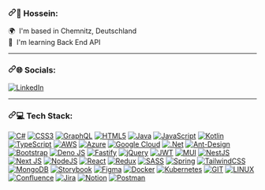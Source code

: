 <article class="markdown-body entry-content container-lg f5" itemprop="text"><h3 dir="auto"><a id="user-content--kalagar" class="anchor" aria-hidden="true" tabindex="-1" href="#-kalagar"><svg class="octicon octicon-link" viewBox="0 0 16 16" version="1.1" width="16" height="16" aria-hidden="true"><path d="m7.775 3.275 1.25-1.25a3.5 3.5 0 1 1 4.95 4.95l-2.5 2.5a3.5 3.5 0 0 1-4.95 0 .751.751 0 0 1 .018-1.042.751.751 0 0 1 1.042-.018 1.998 1.998 0 0 0 2.83 0l2.5-2.5a2.002 2.002 0 0 0-2.83-2.83l-1.25 1.25a.751.751 0 0 1-1.042-.018.751.751 0 0 1-.018-1.042Zm-4.69 9.64a1.998 1.998 0 0 0 2.83 0l1.25-1.25a.751.751 0 0 1 1.042.018.751.751 0 0 1 .018 1.042l-1.25 1.25a3.5 3.5 0 1 1-4.95-4.95l2.5-2.5a3.5 3.5 0 0 1 4.95 0 .751.751 0 0 1-.018 1.042.751.751 0 0 1-1.042.018 1.998 1.998 0 0 0-2.83 0l-2.5 2.5a1.998 1.998 0 0 0 0 2.83Z"></path></svg></a>💫 Hossein:</h3>
<p dir="auto">🌍&nbsp; I'm based in Chemnitz, Deutschland<br>
🧠&nbsp; I'm learning Back End API<br>
<hr>
<h3 dir="auto"><a id="user-content--socials" class="anchor" aria-hidden="true" tabindex="-1" href="#-socials"><svg class="octicon octicon-link" viewBox="0 0 16 16" version="1.1" width="16" height="16" aria-hidden="true"><path d="m7.775 3.275 1.25-1.25a3.5 3.5 0 1 1 4.95 4.95l-2.5 2.5a3.5 3.5 0 0 1-4.95 0 .751.751 0 0 1 .018-1.042.751.751 0 0 1 1.042-.018 1.998 1.998 0 0 0 2.83 0l2.5-2.5a2.002 2.002 0 0 0-2.83-2.83l-1.25 1.25a.751.751 0 0 1-1.042-.018.751.751 0 0 1-.018-1.042Zm-4.69 9.64a1.998 1.998 0 0 0 2.83 0l1.25-1.25a.751.751 0 0 1 1.042.018.751.751 0 0 1 .018 1.042l-1.25 1.25a3.5 3.5 0 1 1-4.95-4.95l2.5-2.5a3.5 3.5 0 0 1 4.95 0 .751.751 0 0 1-.018 1.042.751.751 0 0 1-1.042.018 1.998 1.998 0 0 0-2.83 0l-2.5 2.5a1.998 1.998 0 0 0 0 2.83Z"></path></svg></a>🌐 Socials:</h3>
<p dir="auto"><a href="https://de.linkedin.com/in/hossein-siahkamari-5ba66b214" rel="nofollow"><img src="https://camo.githubusercontent.com/d94940866c98cb4fca5783c4e8ac95776d2f52df6bbf3d5ab9e30d76836f30ae/68747470733a2f2f696d672e736869656c64732e696f2f62616467652f4c696e6b6564496e2d2532333030373742352e7376673f6c6f676f3d6c696e6b6564696e266c6f676f436f6c6f723d7768697465" alt="LinkedIn" data-canonical-src="https://img.shields.io/badge/LinkedIn-%230077B5.svg?logo=linkedin&amp;logoColor=white" style="max-width: 100%;"></a></p>
<hr>
<h3 dir="auto"><a id="user-content--tech-stack" class="anchor" aria-hidden="true" tabindex="-1" href="#-tech-stack"><svg class="octicon octicon-link" viewBox="0 0 16 16" version="1.1" width="16" height="16" aria-hidden="true"><path d="m7.775 3.275 1.25-1.25a3.5 3.5 0 1 1 4.95 4.95l-2.5 2.5a3.5 3.5 0 0 1-4.95 0 .751.751 0 0 1 .018-1.042.751.751 0 0 1 1.042-.018 1.998 1.998 0 0 0 2.83 0l2.5-2.5a2.002 2.002 0 0 0-2.83-2.83l-1.25 1.25a.751.751 0 0 1-1.042-.018.751.751 0 0 1-.018-1.042Zm-4.69 9.64a1.998 1.998 0 0 0 2.83 0l1.25-1.25a.751.751 0 0 1 1.042.018.751.751 0 0 1 .018 1.042l-1.25 1.25a3.5 3.5 0 1 1-4.95-4.95l2.5-2.5a3.5 3.5 0 0 1 4.95 0 .751.751 0 0 1-.018 1.042.751.751 0 0 1-1.042.018 1.998 1.998 0 0 0-2.83 0l-2.5 2.5a1.998 1.998 0 0 0 0 2.83Z"></path></svg></a>💻 Tech Stack:</h3>
<p dir="auto">
<p dir="auto">
<p dir="auto">
<a target="_blank" rel="noopener noreferrer nofollow" href="https://camo.githubusercontent.com/6f190b28a66241a16cc31010fe4ce40fcfde787a4322a663b01517dd18a21192/68747470733a2f2f696d672e736869656c64732e696f2f62616467652f632532332d2532333233393132302e7376673f7374796c653d666f722d7468652d6261646765266c6f676f3d632d7368617270266c6f676f436f6c6f723d7768697465"><img src="https://camo.githubusercontent.com/6f190b28a66241a16cc31010fe4ce40fcfde787a4322a663b01517dd18a21192/68747470733a2f2f696d672e736869656c64732e696f2f62616467652f632532332d2532333233393132302e7376673f7374796c653d666f722d7468652d6261646765266c6f676f3d632d7368617270266c6f676f436f6c6f723d7768697465" alt="C#" data-canonical-src="https://img.shields.io/badge/c%23-%23239120.svg?style=for-the-badge&amp;logo=c-sharp&amp;logoColor=white" style="max-width: 100%;"></a>
<a target="_blank" rel="noopener noreferrer nofollow" href="https://camo.githubusercontent.com/6531a4161596e3d9fdab3d0499a7b7ce5c5c8b568be219f3e9707af042e575d2/68747470733a2f2f696d672e736869656c64732e696f2f62616467652f637373332d2532333135373242362e7376673f7374796c653d666f722d7468652d6261646765266c6f676f3d63737333266c6f676f436f6c6f723d7768697465"><img src="https://camo.githubusercontent.com/6531a4161596e3d9fdab3d0499a7b7ce5c5c8b568be219f3e9707af042e575d2/68747470733a2f2f696d672e736869656c64732e696f2f62616467652f637373332d2532333135373242362e7376673f7374796c653d666f722d7468652d6261646765266c6f676f3d63737333266c6f676f436f6c6f723d7768697465" alt="CSS3" data-canonical-src="https://img.shields.io/badge/css3-%231572B6.svg?style=for-the-badge&amp;logo=css3&amp;logoColor=white" style="max-width: 100%;"></a> <a target="_blank" rel="noopener noreferrer nofollow" href="https://camo.githubusercontent.com/8632f4c1ca3e44c8896d1d2babd3f5229cb0d5d78f459db7d7ed6fd2aa581ea5/68747470733a2f2f696d672e736869656c64732e696f2f62616467652f2d4772617068514c2d4531303039383f7374796c653d666f722d7468652d6261646765266c6f676f3d6772617068716c266c6f676f436f6c6f723d7768697465"><img src="https://camo.githubusercontent.com/8632f4c1ca3e44c8896d1d2babd3f5229cb0d5d78f459db7d7ed6fd2aa581ea5/68747470733a2f2f696d672e736869656c64732e696f2f62616467652f2d4772617068514c2d4531303039383f7374796c653d666f722d7468652d6261646765266c6f676f3d6772617068716c266c6f676f436f6c6f723d7768697465" alt="GraphQL" data-canonical-src="https://img.shields.io/badge/-GraphQL-E10098?style=for-the-badge&amp;logo=graphql&amp;logoColor=white" style="max-width: 100%;"></a> 
<a target="_blank" rel="noopener noreferrer nofollow" href="https://camo.githubusercontent.com/5e7e215d9ff3a7c2e96d09232c11b2205565c841d1129dd2185ebd967284121f/68747470733a2f2f696d672e736869656c64732e696f2f62616467652f68746d6c352d2532334533344632362e7376673f7374796c653d666f722d7468652d6261646765266c6f676f3d68746d6c35266c6f676f436f6c6f723d7768697465"><img src="https://camo.githubusercontent.com/5e7e215d9ff3a7c2e96d09232c11b2205565c841d1129dd2185ebd967284121f/68747470733a2f2f696d672e736869656c64732e696f2f62616467652f68746d6c352d2532334533344632362e7376673f7374796c653d666f722d7468652d6261646765266c6f676f3d68746d6c35266c6f676f436f6c6f723d7768697465" alt="HTML5" data-canonical-src="https://img.shields.io/badge/html5-%23E34F26.svg?style=for-the-badge&amp;logo=html5&amp;logoColor=white" style="max-width: 100%;"></a> <a target="_blank" rel="noopener noreferrer nofollow" href="https://camo.githubusercontent.com/b0648ef7a9b6980ea27c1caaeb06d5c8503dbb4f9b4d9d7ca1df60a5edc14340/68747470733a2f2f696d672e736869656c64732e696f2f62616467652f6a6176612d2532334544384230302e7376673f7374796c653d666f722d7468652d6261646765266c6f676f3d6f70656e6a646b266c6f676f436f6c6f723d7768697465"><img src="https://camo.githubusercontent.com/b0648ef7a9b6980ea27c1caaeb06d5c8503dbb4f9b4d9d7ca1df60a5edc14340/68747470733a2f2f696d672e736869656c64732e696f2f62616467652f6a6176612d2532334544384230302e7376673f7374796c653d666f722d7468652d6261646765266c6f676f3d6f70656e6a646b266c6f676f436f6c6f723d7768697465" alt="Java" data-canonical-src="https://img.shields.io/badge/java-%23ED8B00.svg?style=for-the-badge&amp;logo=openjdk&amp;logoColor=white" style="max-width: 100%;"></a> 
<a target="_blank" rel="noopener noreferrer nofollow" href="https://camo.githubusercontent.com/53ec2e58e03ba275d9b3a386abd96a243cf744a1a7121bdf8262fc8ae6ebc335/68747470733a2f2f696d672e736869656c64732e696f2f62616467652f6a6176617363726970742d2532333332333333302e7376673f7374796c653d666f722d7468652d6261646765266c6f676f3d6a617661736372697074266c6f676f436f6c6f723d253233463744463145"><img src="https://camo.githubusercontent.com/53ec2e58e03ba275d9b3a386abd96a243cf744a1a7121bdf8262fc8ae6ebc335/68747470733a2f2f696d672e736869656c64732e696f2f62616467652f6a6176617363726970742d2532333332333333302e7376673f7374796c653d666f722d7468652d6261646765266c6f676f3d6a617661736372697074266c6f676f436f6c6f723d253233463744463145" alt="JavaScript" data-canonical-src="https://img.shields.io/badge/javascript-%23323330.svg?style=for-the-badge&amp;logo=javascript&amp;logoColor=%23F7DF1E" style="max-width: 100%;"></a> <a target="_blank" rel="noopener noreferrer nofollow" href="https://camo.githubusercontent.com/ce54b742cd3861e20b7c3e342f923f5f36edd27cce8092e68a802de035ce79d8/68747470733a2f2f696d672e736869656c64732e696f2f62616467652f6b6f746c696e2d2532333746353246462e7376673f7374796c653d666f722d7468652d6261646765266c6f676f3d6b6f746c696e266c6f676f436f6c6f723d7768697465"><img src="https://camo.githubusercontent.com/ce54b742cd3861e20b7c3e342f923f5f36edd27cce8092e68a802de035ce79d8/68747470733a2f2f696d672e736869656c64732e696f2f62616467652f6b6f746c696e2d2532333746353246462e7376673f7374796c653d666f722d7468652d6261646765266c6f676f3d6b6f746c696e266c6f676f436f6c6f723d7768697465" alt="Kotlin" data-canonical-src="https://img.shields.io/badge/kotlin-%237F52FF.svg?style=for-the-badge&amp;logo=kotlin&amp;logoColor=white" style="max-width: 100%;"></a> 
<a target="_blank" rel="noopener noreferrer nofollow" href="https://camo.githubusercontent.com/a00920b123df05b3df5e368e509f18bacd65bc5909698fb42be5f35063550f47/68747470733a2f2f696d672e736869656c64732e696f2f62616467652f747970657363726970742d2532333030374143432e7376673f7374796c653d666f722d7468652d6261646765266c6f676f3d74797065736372697074266c6f676f436f6c6f723d7768697465"><img src="https://camo.githubusercontent.com/a00920b123df05b3df5e368e509f18bacd65bc5909698fb42be5f35063550f47/68747470733a2f2f696d672e736869656c64732e696f2f62616467652f747970657363726970742d2532333030374143432e7376673f7374796c653d666f722d7468652d6261646765266c6f676f3d74797065736372697074266c6f676f436f6c6f723d7768697465" alt="TypeScript" data-canonical-src="https://img.shields.io/badge/typescript-%23007ACC.svg?style=for-the-badge&amp;logo=typescript&amp;logoColor=white" style="max-width: 100%;"></a> <a target="_blank" rel="noopener noreferrer nofollow" href="https://camo.githubusercontent.com/46da2c537428d5163a38512194e2110805271a7cc12b54e85cea9c5f53030336/68747470733a2f2f696d672e736869656c64732e696f2f62616467652f4157532d2532334646393930302e7376673f7374796c653d666f722d7468652d6261646765266c6f676f3d616d617a6f6e2d617773266c6f676f436f6c6f723d7768697465"><img src="https://camo.githubusercontent.com/46da2c537428d5163a38512194e2110805271a7cc12b54e85cea9c5f53030336/68747470733a2f2f696d672e736869656c64732e696f2f62616467652f4157532d2532334646393930302e7376673f7374796c653d666f722d7468652d6261646765266c6f676f3d616d617a6f6e2d617773266c6f676f436f6c6f723d7768697465" alt="AWS" data-canonical-src="https://img.shields.io/badge/AWS-%23FF9900.svg?style=for-the-badge&amp;logo=amazon-aws&amp;logoColor=white" style="max-width: 100%;"></a> 
<a target="_blank" rel="noopener noreferrer nofollow" href="https://camo.githubusercontent.com/65a2a32964c170e45a3748486b64c3cae8fceda3555e02478a0253126f90e85a/68747470733a2f2f696d672e736869656c64732e696f2f62616467652f617a7572652d2532333030373243362e7376673f7374796c653d666f722d7468652d6261646765266c6f676f3d6d6963726f736f6674617a757265266c6f676f436f6c6f723d7768697465"><img src="https://camo.githubusercontent.com/65a2a32964c170e45a3748486b64c3cae8fceda3555e02478a0253126f90e85a/68747470733a2f2f696d672e736869656c64732e696f2f62616467652f617a7572652d2532333030373243362e7376673f7374796c653d666f722d7468652d6261646765266c6f676f3d6d6963726f736f6674617a757265266c6f676f436f6c6f723d7768697465" alt="Azure" data-canonical-src="https://img.shields.io/badge/azure-%230072C6.svg?style=for-the-badge&amp;logo=microsoftazure&amp;logoColor=white" style="max-width: 100%;"></a> <a target="_blank" rel="noopener noreferrer nofollow" href="https://camo.githubusercontent.com/ff93f0a4f153de2b7477805bcdcaf03933d1eebe5c95a206436917b33e5e378f/68747470733a2f2f696d672e736869656c64732e696f2f62616467652f476f6f676c65436c6f75642d2532333432383546342e7376673f7374796c653d666f722d7468652d6261646765266c6f676f3d676f6f676c652d636c6f7564266c6f676f436f6c6f723d7768697465"><img src="https://camo.githubusercontent.com/ff93f0a4f153de2b7477805bcdcaf03933d1eebe5c95a206436917b33e5e378f/68747470733a2f2f696d672e736869656c64732e696f2f62616467652f476f6f676c65436c6f75642d2532333432383546342e7376673f7374796c653d666f722d7468652d6261646765266c6f676f3d676f6f676c652d636c6f7564266c6f676f436f6c6f723d7768697465" alt="Google Cloud" data-canonical-src="https://img.shields.io/badge/GoogleCloud-%234285F4.svg?style=for-the-badge&amp;logo=google-cloud&amp;logoColor=white" style="max-width: 100%;"></a> 
<a target="_blank" rel="noopener noreferrer nofollow" href="https://camo.githubusercontent.com/cf1a49b0e15f9c42fc747bf4b105afc42bfd53d27b566a6d32dbc177fedb4af8/68747470733a2f2f696d672e736869656c64732e696f2f62616467652f2e4e45542d3543324439313f7374796c653d666f722d7468652d6261646765266c6f676f3d2e6e6574266c6f676f436f6c6f723d7768697465"><img src="https://camo.githubusercontent.com/cf1a49b0e15f9c42fc747bf4b105afc42bfd53d27b566a6d32dbc177fedb4af8/68747470733a2f2f696d672e736869656c64732e696f2f62616467652f2e4e45542d3543324439313f7374796c653d666f722d7468652d6261646765266c6f676f3d2e6e6574266c6f676f436f6c6f723d7768697465" alt=".Net" data-canonical-src="https://img.shields.io/badge/.NET-5C2D91?style=for-the-badge&amp;logo=.net&amp;logoColor=white" style="max-width: 100%;"></a> 
<a target="_blank" rel="noopener noreferrer nofollow" href="https://camo.githubusercontent.com/643139ab6d695389b93247b89e45fb68b12e31e2040fb357d515704258cdeb39/68747470733a2f2f696d672e736869656c64732e696f2f62616467652f2d416e7444657369676e2d2532333031373046453f7374796c653d666f722d7468652d6261646765266c6f676f3d616e742d64657369676e266c6f676f436f6c6f723d7768697465"><img src="https://camo.githubusercontent.com/643139ab6d695389b93247b89e45fb68b12e31e2040fb357d515704258cdeb39/68747470733a2f2f696d672e736869656c64732e696f2f62616467652f2d416e7444657369676e2d2532333031373046453f7374796c653d666f722d7468652d6261646765266c6f676f3d616e742d64657369676e266c6f676f436f6c6f723d7768697465" alt="Ant-Design" data-canonical-src="https://img.shields.io/badge/-AntDesign-%230170FE?style=for-the-badge&amp;logo=ant-design&amp;logoColor=white" style="max-width: 100%;"></a> 
<a target="_blank" rel="noopener noreferrer nofollow" href="https://camo.githubusercontent.com/c6a8e6bb10bfad37e21a5f9aa8cc365819a02ef8997972e10a333ed9be5f47e0/68747470733a2f2f696d672e736869656c64732e696f2f62616467652f626f6f7473747261702d2532333835313146412e7376673f7374796c653d666f722d7468652d6261646765266c6f676f3d626f6f747374726170266c6f676f436f6c6f723d7768697465"><img src="https://camo.githubusercontent.com/c6a8e6bb10bfad37e21a5f9aa8cc365819a02ef8997972e10a333ed9be5f47e0/68747470733a2f2f696d672e736869656c64732e696f2f62616467652f626f6f7473747261702d2532333835313146412e7376673f7374796c653d666f722d7468652d6261646765266c6f676f3d626f6f747374726170266c6f676f436f6c6f723d7768697465" alt="Bootstrap" data-canonical-src="https://img.shields.io/badge/bootstrap-%238511FA.svg?style=for-the-badge&amp;logo=bootstrap&amp;logoColor=white" style="max-width: 100%;"></a> <a target="_blank" rel="noopener noreferrer nofollow" href="https://camo.githubusercontent.com/98095c9af5c40b889176693c5932a98879b49fcc297b7560a1923fd592f3deb1/68747470733a2f2f696d672e736869656c64732e696f2f62616467652f64656e6f2532306a732d3030303030303f7374796c653d666f722d7468652d6261646765266c6f676f3d64656e6f266c6f676f436f6c6f723d7768697465"><img src="https://camo.githubusercontent.com/98095c9af5c40b889176693c5932a98879b49fcc297b7560a1923fd592f3deb1/68747470733a2f2f696d672e736869656c64732e696f2f62616467652f64656e6f2532306a732d3030303030303f7374796c653d666f722d7468652d6261646765266c6f676f3d64656e6f266c6f676f436f6c6f723d7768697465" alt="Deno JS" data-canonical-src="https://img.shields.io/badge/deno%20js-000000?style=for-the-badge&amp;logo=deno&amp;logoColor=white" style="max-width: 100%;"></a> 
<a target="_blank" rel="noopener noreferrer nofollow" href="https://camo.githubusercontent.com/d009c32905b85c7e3036c1d99f3f64bf8699e4a0f18094bc30117ba96636c5f2/68747470733a2f2f696d672e736869656c64732e696f2f62616467652f666173746966792d2532333030303030302e7376673f7374796c653d666f722d7468652d6261646765266c6f676f3d66617374696679266c6f676f436f6c6f723d7768697465"><img src="https://camo.githubusercontent.com/d009c32905b85c7e3036c1d99f3f64bf8699e4a0f18094bc30117ba96636c5f2/68747470733a2f2f696d672e736869656c64732e696f2f62616467652f666173746966792d2532333030303030302e7376673f7374796c653d666f722d7468652d6261646765266c6f676f3d66617374696679266c6f676f436f6c6f723d7768697465" alt="Fastify" data-canonical-src="https://img.shields.io/badge/fastify-%23000000.svg?style=for-the-badge&amp;logo=fastify&amp;logoColor=white" style="max-width: 100%;"></a> <a target="_blank" rel="noopener noreferrer nofollow" href="https://camo.githubusercontent.com/a57a9d81e0d6ff9eb70a3ed5f41916038f384f1965688ddb4ccfeaf6da5c2eef/68747470733a2f2f696d672e736869656c64732e696f2f62616467652f6a71756572792d2532333037363941442e7376673f7374796c653d666f722d7468652d6261646765266c6f676f3d6a7175657279266c6f676f436f6c6f723d7768697465"><img src="https://camo.githubusercontent.com/a57a9d81e0d6ff9eb70a3ed5f41916038f384f1965688ddb4ccfeaf6da5c2eef/68747470733a2f2f696d672e736869656c64732e696f2f62616467652f6a71756572792d2532333037363941442e7376673f7374796c653d666f722d7468652d6261646765266c6f676f3d6a7175657279266c6f676f436f6c6f723d7768697465" alt="jQuery" data-canonical-src="https://img.shields.io/badge/jquery-%230769AD.svg?style=for-the-badge&amp;logo=jquery&amp;logoColor=white" style="max-width: 100%;"></a> 
<a target="_blank" rel="noopener noreferrer nofollow" href="https://camo.githubusercontent.com/aac74ca85b21ed1ff4fa88dda8712fce9cddbf786bdf807231e6179f70003ac5/68747470733a2f2f696d672e736869656c64732e696f2f62616467652f4a57542d626c61636b3f7374796c653d666f722d7468652d6261646765266c6f676f3d4a534f4e253230776562253230746f6b656e73"><img src="https://camo.githubusercontent.com/aac74ca85b21ed1ff4fa88dda8712fce9cddbf786bdf807231e6179f70003ac5/68747470733a2f2f696d672e736869656c64732e696f2f62616467652f4a57542d626c61636b3f7374796c653d666f722d7468652d6261646765266c6f676f3d4a534f4e253230776562253230746f6b656e73" alt="JWT" data-canonical-src="https://img.shields.io/badge/JWT-black?style=for-the-badge&amp;logo=JSON%20web%20tokens" style="max-width: 100%;"></a> 
<a target="_blank" rel="noopener noreferrer nofollow" href="https://camo.githubusercontent.com/018b897f653480b104865268a6439a2d9cbfa5829d6455ee6e700d524593c7b5/68747470733a2f2f696d672e736869656c64732e696f2f62616467652f4d55492d2532333030383143422e7376673f7374796c653d666f722d7468652d6261646765266c6f676f3d6d7569266c6f676f436f6c6f723d7768697465"><img src="https://camo.githubusercontent.com/018b897f653480b104865268a6439a2d9cbfa5829d6455ee6e700d524593c7b5/68747470733a2f2f696d672e736869656c64732e696f2f62616467652f4d55492d2532333030383143422e7376673f7374796c653d666f722d7468652d6261646765266c6f676f3d6d7569266c6f676f436f6c6f723d7768697465" alt="MUI" data-canonical-src="https://img.shields.io/badge/MUI-%230081CB.svg?style=for-the-badge&amp;logo=mui&amp;logoColor=white" style="max-width: 100%;"></a> 
<a target="_blank" rel="noopener noreferrer nofollow" href="https://camo.githubusercontent.com/c2877247f7c0a5825ef41ff30b86acffd42ac23272514f92d21d9eef7f9cca41/68747470733a2f2f696d672e736869656c64732e696f2f62616467652f6e6573746a732d2532334530323334452e7376673f7374796c653d666f722d7468652d6261646765266c6f676f3d6e6573746a73266c6f676f436f6c6f723d7768697465"><img src="https://camo.githubusercontent.com/c2877247f7c0a5825ef41ff30b86acffd42ac23272514f92d21d9eef7f9cca41/68747470733a2f2f696d672e736869656c64732e696f2f62616467652f6e6573746a732d2532334530323334452e7376673f7374796c653d666f722d7468652d6261646765266c6f676f3d6e6573746a73266c6f676f436f6c6f723d7768697465" alt="NestJS" data-canonical-src="https://img.shields.io/badge/nestjs-%23E0234E.svg?style=for-the-badge&amp;logo=nestjs&amp;logoColor=white" style="max-width: 100%;"></a> <a target="_blank" rel="noopener noreferrer nofollow" href="https://camo.githubusercontent.com/2abe53f4176fd7b9639f1c316e77574575c1c99c660e03fefa08299045988ba5/68747470733a2f2f696d672e736869656c64732e696f2f62616467652f4e6578742d626c61636b3f7374796c653d666f722d7468652d6261646765266c6f676f3d6e6578742e6a73266c6f676f436f6c6f723d7768697465"><img src="https://camo.githubusercontent.com/2abe53f4176fd7b9639f1c316e77574575c1c99c660e03fefa08299045988ba5/68747470733a2f2f696d672e736869656c64732e696f2f62616467652f4e6578742d626c61636b3f7374796c653d666f722d7468652d6261646765266c6f676f3d6e6578742e6a73266c6f676f436f6c6f723d7768697465" alt="Next JS" data-canonical-src="https://img.shields.io/badge/Next-black?style=for-the-badge&amp;logo=next.js&amp;logoColor=white" style="max-width: 100%;"></a> 
<a target="_blank" rel="noopener noreferrer nofollow" href="https://camo.githubusercontent.com/0d58facab1be74748c39244ff3d990ae8ddd765af40263ed006219154ba90649/68747470733a2f2f696d672e736869656c64732e696f2f62616467652f6e6f64652e6a732d3644413535463f7374796c653d666f722d7468652d6261646765266c6f676f3d6e6f64652e6a73266c6f676f436f6c6f723d7768697465"><img src="https://camo.githubusercontent.com/0d58facab1be74748c39244ff3d990ae8ddd765af40263ed006219154ba90649/68747470733a2f2f696d672e736869656c64732e696f2f62616467652f6e6f64652e6a732d3644413535463f7374796c653d666f722d7468652d6261646765266c6f676f3d6e6f64652e6a73266c6f676f436f6c6f723d7768697465" alt="NodeJS" data-canonical-src="https://img.shields.io/badge/node.js-6DA55F?style=for-the-badge&amp;logo=node.js&amp;logoColor=white" style="max-width: 100%;"></a> <a target="_blank" rel="noopener noreferrer nofollow" href="https://camo.githubusercontent.com/3babc94d778f96441b3a66615fb5ee88c6ed04f174ed49b04df92b071a7d0e80/68747470733a2f2f696d672e736869656c64732e696f2f62616467652f72656163742d2532333230323332612e7376673f7374796c653d666f722d7468652d6261646765266c6f676f3d7265616374266c6f676f436f6c6f723d253233363144414642"><img src="https://camo.githubusercontent.com/3babc94d778f96441b3a66615fb5ee88c6ed04f174ed49b04df92b071a7d0e80/68747470733a2f2f696d672e736869656c64732e696f2f62616467652f72656163742d2532333230323332612e7376673f7374796c653d666f722d7468652d6261646765266c6f676f3d7265616374266c6f676f436f6c6f723d253233363144414642" alt="React" data-canonical-src="https://img.shields.io/badge/react-%2320232a.svg?style=for-the-badge&amp;logo=react&amp;logoColor=%2361DAFB" style="max-width: 100%;"></a> 
<a target="_blank" rel="noopener noreferrer nofollow" href="https://camo.githubusercontent.com/06d936bcad9d3f9d0e611e9afa230ebdefcac4074b7d97c425a3346495db190c/68747470733a2f2f696d672e736869656c64732e696f2f62616467652f72656475782d2532333539336438382e7376673f7374796c653d666f722d7468652d6261646765266c6f676f3d7265647578266c6f676f436f6c6f723d7768697465"><img src="https://camo.githubusercontent.com/06d936bcad9d3f9d0e611e9afa230ebdefcac4074b7d97c425a3346495db190c/68747470733a2f2f696d672e736869656c64732e696f2f62616467652f72656475782d2532333539336438382e7376673f7374796c653d666f722d7468652d6261646765266c6f676f3d7265647578266c6f676f436f6c6f723d7768697465" alt="Redux" data-canonical-src="https://img.shields.io/badge/redux-%23593d88.svg?style=for-the-badge&amp;logo=redux&amp;logoColor=white" style="max-width: 100%;"></a> <a target="_blank" rel="noopener noreferrer nofollow" href="https://camo.githubusercontent.com/742126d474d8314230c293fa38b2fa9ff827e5fac43d9808c561be5887a4fb5f/68747470733a2f2f696d672e736869656c64732e696f2f62616467652f534153532d686f7470696e6b2e7376673f7374796c653d666f722d7468652d6261646765266c6f676f3d53415353266c6f676f436f6c6f723d7768697465"><img src="https://camo.githubusercontent.com/742126d474d8314230c293fa38b2fa9ff827e5fac43d9808c561be5887a4fb5f/68747470733a2f2f696d672e736869656c64732e696f2f62616467652f534153532d686f7470696e6b2e7376673f7374796c653d666f722d7468652d6261646765266c6f676f3d53415353266c6f676f436f6c6f723d7768697465" alt="SASS" data-canonical-src="https://img.shields.io/badge/SASS-hotpink.svg?style=for-the-badge&amp;logo=SASS&amp;logoColor=white" style="max-width: 100%;"></a> 
<a target="_blank" rel="noopener noreferrer nofollow" href="https://camo.githubusercontent.com/c2a58428fe9b38967494da3b0a098f1d28f9cc395e3bbf123cbc14fb36bc1b07/68747470733a2f2f696d672e736869656c64732e696f2f62616467652f737072696e672d2532333644423333462e7376673f7374796c653d666f722d7468652d6261646765266c6f676f3d737072696e67266c6f676f436f6c6f723d7768697465"><img src="https://camo.githubusercontent.com/c2a58428fe9b38967494da3b0a098f1d28f9cc395e3bbf123cbc14fb36bc1b07/68747470733a2f2f696d672e736869656c64732e696f2f62616467652f737072696e672d2532333644423333462e7376673f7374796c653d666f722d7468652d6261646765266c6f676f3d737072696e67266c6f676f436f6c6f723d7768697465" alt="Spring" data-canonical-src="https://img.shields.io/badge/spring-%236DB33F.svg?style=for-the-badge&amp;logo=spring&amp;logoColor=white" style="max-width: 100%;"></a> <a target="_blank" rel="noopener noreferrer nofollow" href="https://camo.githubusercontent.com/3b41d3ae73bc489dbb2be32e772cc814e3a76e372027056c72e5b970c04684a5/68747470733a2f2f696d672e736869656c64732e696f2f62616467652f7461696c77696e646373732d2532333338423241432e7376673f7374796c653d666f722d7468652d6261646765266c6f676f3d7461696c77696e642d637373266c6f676f436f6c6f723d7768697465"><img src="https://camo.githubusercontent.com/3b41d3ae73bc489dbb2be32e772cc814e3a76e372027056c72e5b970c04684a5/68747470733a2f2f696d672e736869656c64732e696f2f62616467652f7461696c77696e646373732d2532333338423241432e7376673f7374796c653d666f722d7468652d6261646765266c6f676f3d7461696c77696e642d637373266c6f676f436f6c6f723d7768697465" alt="TailwindCSS" data-canonical-src="https://img.shields.io/badge/tailwindcss-%2338B2AC.svg?style=for-the-badge&amp;logo=tailwind-css&amp;logoColor=white" style="max-width: 100%;"></a> 
<a target="_blank" rel="noopener noreferrer nofollow" href="https://camo.githubusercontent.com/7e95531437f8c91626ae46cb69240160dfde5c39c1119c550cd174ba8a19e712/68747470733a2f2f696d672e736869656c64732e696f2f62616467652f4d6f6e676f44422d2532333465613934622e7376673f7374796c653d666f722d7468652d6261646765266c6f676f3d6d6f6e676f6462266c6f676f436f6c6f723d7768697465"><img src="https://camo.githubusercontent.com/7e95531437f8c91626ae46cb69240160dfde5c39c1119c550cd174ba8a19e712/68747470733a2f2f696d672e736869656c64732e696f2f62616467652f4d6f6e676f44422d2532333465613934622e7376673f7374796c653d666f722d7468652d6261646765266c6f676f3d6d6f6e676f6462266c6f676f436f6c6f723d7768697465" alt="MongoDB" data-canonical-src="https://img.shields.io/badge/MongoDB-%234ea94b.svg?style=for-the-badge&amp;logo=mongodb&amp;logoColor=white" style="max-width: 100%;"></a> <a target="_blank" rel="noopener noreferrer nofollow" href="https://camo.githubusercontent.com/03724fd649ea12f68bba0c52eaba3b3b1e453fd0f15dac4fe053c7a398e49ce2/68747470733a2f2f696d672e736869656c64732e696f2f62616467652f2d53746f7279626f6f6b2d4646343738353f7374796c653d666f722d7468652d6261646765266c6f676f3d73746f7279626f6f6b266c6f676f436f6c6f723d7768697465"><img src="https://camo.githubusercontent.com/03724fd649ea12f68bba0c52eaba3b3b1e453fd0f15dac4fe053c7a398e49ce2/68747470733a2f2f696d672e736869656c64732e696f2f62616467652f2d53746f7279626f6f6b2d4646343738353f7374796c653d666f722d7468652d6261646765266c6f676f3d73746f7279626f6f6b266c6f676f436f6c6f723d7768697465" alt="Storybook" data-canonical-src="https://img.shields.io/badge/-Storybook-FF4785?style=for-the-badge&amp;logo=storybook&amp;logoColor=white" style="max-width: 100%;"></a> 
<a target="_blank" rel="noopener noreferrer nofollow" href="https://camo.githubusercontent.com/bdb7731529e6563b08b823d27f981683f89fd666d434f6592cb901ba763277f3/68747470733a2f2f696d672e736869656c64732e696f2f62616467652f6669676d612d2532334632344531452e7376673f7374796c653d666f722d7468652d6261646765266c6f676f3d6669676d61266c6f676f436f6c6f723d7768697465"><img src="https://camo.githubusercontent.com/bdb7731529e6563b08b823d27f981683f89fd666d434f6592cb901ba763277f3/68747470733a2f2f696d672e736869656c64732e696f2f62616467652f6669676d612d2532334632344531452e7376673f7374796c653d666f722d7468652d6261646765266c6f676f3d6669676d61266c6f676f436f6c6f723d7768697465" alt="Figma" data-canonical-src="https://img.shields.io/badge/figma-%23F24E1E.svg?style=for-the-badge&amp;logo=figma&amp;logoColor=white" style="max-width: 100%;"></a> <a target="_blank" rel="noopener noreferrer nofollow" href="https://camo.githubusercontent.com/8396abd667a0eca7d28cdb29ec63b6bf29a7854c7c3d467e6ece648c7e9b81e1/68747470733a2f2f696d672e736869656c64732e696f2f62616467652f646f636b65722d2532333064623765642e7376673f7374796c653d666f722d7468652d6261646765266c6f676f3d646f636b6572266c6f676f436f6c6f723d7768697465"><img src="https://camo.githubusercontent.com/8396abd667a0eca7d28cdb29ec63b6bf29a7854c7c3d467e6ece648c7e9b81e1/68747470733a2f2f696d672e736869656c64732e696f2f62616467652f646f636b65722d2532333064623765642e7376673f7374796c653d666f722d7468652d6261646765266c6f676f3d646f636b6572266c6f676f436f6c6f723d7768697465" alt="Docker" data-canonical-src="https://img.shields.io/badge/docker-%230db7ed.svg?style=for-the-badge&amp;logo=docker&amp;logoColor=white" style="max-width: 100%;"></a> 
<a target="_blank" rel="noopener noreferrer nofollow" href="https://camo.githubusercontent.com/63ea0e5038995d4b29dc33ef4ef64d1015fd617d28728bdb9aafd57dadbea931/68747470733a2f2f696d672e736869656c64732e696f2f62616467652f6b756265726e657465732d2532333332366365352e7376673f7374796c653d666f722d7468652d6261646765266c6f676f3d6b756265726e65746573266c6f676f436f6c6f723d7768697465"><img src="https://camo.githubusercontent.com/63ea0e5038995d4b29dc33ef4ef64d1015fd617d28728bdb9aafd57dadbea931/68747470733a2f2f696d672e736869656c64732e696f2f62616467652f6b756265726e657465732d2532333332366365352e7376673f7374796c653d666f722d7468652d6261646765266c6f676f3d6b756265726e65746573266c6f676f436f6c6f723d7768697465" alt="Kubernetes" data-canonical-src="https://img.shields.io/badge/kubernetes-%23326ce5.svg?style=for-the-badge&amp;logo=kubernetes&amp;logoColor=white" style="max-width: 100%;"></a> <a target="_blank" rel="noopener noreferrer nofollow" href="https://camo.githubusercontent.com/eb7cb30268937063adaad0ea77a34fc36efd689c947763bd6863b5983438d088/68747470733a2f2f696d672e736869656c64732e696f2f62616467652f4769742d6663366432363f7374796c653d666f722d7468652d6261646765266c6f676f3d676974266c6f676f436f6c6f723d7768697465"><img src="https://camo.githubusercontent.com/eb7cb30268937063adaad0ea77a34fc36efd689c947763bd6863b5983438d088/68747470733a2f2f696d672e736869656c64732e696f2f62616467652f4769742d6663366432363f7374796c653d666f722d7468652d6261646765266c6f676f3d676974266c6f676f436f6c6f723d7768697465" alt="GIT" data-canonical-src="https://img.shields.io/badge/Git-fc6d26?style=for-the-badge&amp;logo=git&amp;logoColor=white" style="max-width: 100%;"></a> 
<a target="_blank" rel="noopener noreferrer nofollow" href="https://camo.githubusercontent.com/7eefb2ba052806d8a9ce69863c2eeb3b03cd5935ead7bd2e9245ae2e705a1adf/68747470733a2f2f696d672e736869656c64732e696f2f62616467652f4c696e75782d4643433632343f7374796c653d666f722d7468652d6261646765266c6f676f3d6c696e7578266c6f676f436f6c6f723d626c61636b"><img src="https://camo.githubusercontent.com/7eefb2ba052806d8a9ce69863c2eeb3b03cd5935ead7bd2e9245ae2e705a1adf/68747470733a2f2f696d672e736869656c64732e696f2f62616467652f4c696e75782d4643433632343f7374796c653d666f722d7468652d6261646765266c6f676f3d6c696e7578266c6f676f436f6c6f723d626c61636b" alt="LINUX" data-canonical-src="https://img.shields.io/badge/Linux-FCC624?style=for-the-badge&amp;logo=linux&amp;logoColor=black" style="max-width: 100%;"></a> <a target="_blank" rel="noopener noreferrer nofollow" href="https://camo.githubusercontent.com/9c2bc4434d98f37eabfb060d7002a1bbe20a009bc2967629886ea521534c6519/68747470733a2f2f696d672e736869656c64732e696f2f62616467652f636f6e666c75656e63652d2532333137324246342e7376673f7374796c653d666f722d7468652d6261646765266c6f676f3d636f6e666c75656e6365266c6f676f436f6c6f723d7768697465"><img src="https://camo.githubusercontent.com/9c2bc4434d98f37eabfb060d7002a1bbe20a009bc2967629886ea521534c6519/68747470733a2f2f696d672e736869656c64732e696f2f62616467652f636f6e666c75656e63652d2532333137324246342e7376673f7374796c653d666f722d7468652d6261646765266c6f676f3d636f6e666c75656e6365266c6f676f436f6c6f723d7768697465" alt="Confluence" data-canonical-src="https://img.shields.io/badge/confluence-%23172BF4.svg?style=for-the-badge&amp;logo=confluence&amp;logoColor=white" style="max-width: 100%;"></a> 
<a target="_blank" rel="noopener noreferrer nofollow" href="https://camo.githubusercontent.com/ff34428aa0cac52a6e2270085526dac42becf14bff6d3e4182cc8e69d26f9aeb/68747470733a2f2f696d672e736869656c64732e696f2f62616467652f6a6972612d2532333041304646462e7376673f7374796c653d666f722d7468652d6261646765266c6f676f3d6a697261266c6f676f436f6c6f723d7768697465"><img src="https://camo.githubusercontent.com/ff34428aa0cac52a6e2270085526dac42becf14bff6d3e4182cc8e69d26f9aeb/68747470733a2f2f696d672e736869656c64732e696f2f62616467652f6a6972612d2532333041304646462e7376673f7374796c653d666f722d7468652d6261646765266c6f676f3d6a697261266c6f676f436f6c6f723d7768697465" alt="Jira" data-canonical-src="https://img.shields.io/badge/jira-%230A0FFF.svg?style=for-the-badge&amp;logo=jira&amp;logoColor=white" style="max-width: 100%;"></a> <a target="_blank" rel="noopener noreferrer nofollow" href="https://camo.githubusercontent.com/6e843e1dc6e2ff2d0e5e19bfbe9efd2b8480294466b8300126dae0540c4e5d98/68747470733a2f2f696d672e736869656c64732e696f2f62616467652f4e6f74696f6e2d2532333030303030302e7376673f7374796c653d666f722d7468652d6261646765266c6f676f3d6e6f74696f6e266c6f676f436f6c6f723d7768697465"><img src="https://camo.githubusercontent.com/6e843e1dc6e2ff2d0e5e19bfbe9efd2b8480294466b8300126dae0540c4e5d98/68747470733a2f2f696d672e736869656c64732e696f2f62616467652f4e6f74696f6e2d2532333030303030302e7376673f7374796c653d666f722d7468652d6261646765266c6f676f3d6e6f74696f6e266c6f676f436f6c6f723d7768697465" alt="Notion" data-canonical-src="https://img.shields.io/badge/Notion-%23000000.svg?style=for-the-badge&amp;logo=notion&amp;logoColor=white" style="max-width: 100%;"></a> 
<a target="_blank" rel="noopener noreferrer nofollow" href="https://camo.githubusercontent.com/8bc77ae2c6ec0a97c7692ec54d53c49d3c4637e9c64ee63f7b45cf14a50e8177/68747470733a2f2f696d672e736869656c64732e696f2f62616467652f506f73746d616e2d4646364333373f7374796c653d666f722d7468652d6261646765266c6f676f3d706f73746d616e266c6f676f436f6c6f723d7768697465"><img src="https://camo.githubusercontent.com/8bc77ae2c6ec0a97c7692ec54d53c49d3c4637e9c64ee63f7b45cf14a50e8177/68747470733a2f2f696d672e736869656c64732e696f2f62616467652f506f73746d616e2d4646364333373f7374796c653d666f722d7468652d6261646765266c6f676f3d706f73746d616e266c6f676f436f6c6f723d7768697465" alt="Postman" data-canonical-src="https://img.shields.io/badge/Postman-FF6C37?style=for-the-badge&amp;logo=postman&amp;logoColor=white" style="max-width: 100%;"></a></p>
</p>
</article>
</article>
</p>
</article>
